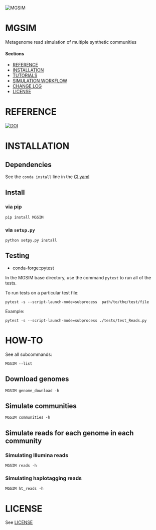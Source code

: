 ![MGSIM](https://github.com/nick-youngblut/MGSIM/workflows/MGSIM/badge.svg)

MGSIM
=====

Metagenome read simulation of multiple synthetic communities

#### Sections

- [REFERENCE](#reference)
- [INSTALLATION](#installation)
- [TUTORIALS](#tutorials)
- [SIMULATION WORKFLOW](#simulation_workflow)
- [CHANGE LOG](#changelog)
- [LICENSE](#license)


# REFERENCE

[![DOI](https://zenodo.org/badge/DOI/10.5281/zenodo.3696891.svg)](https://doi.org/10.5281/zenodo.3696891)


# INSTALLATION

## Dependencies

See the `conda install` line in the [CI yaml](.github/workflows/pythonpackage.yml)

## Install

### via pip

`pip install MGSIM`

### via `setup.py`

`python setpy.py install`

## Testing

* conda-forge::pytest

In the MGSIM base directory, use the command `pytest` to
run all of the tests.

To run tests on a particular test file:

`pytest -s --script-launch-mode=subprocess  path/to/the/test/file`

Example:

`pytest -s --script-launch-mode=subprocess ./tests/test_Reads.py`

# HOW-TO

See all subcommands:

`MGSIM --list`

## Download genomes

`MGSIM genome_download -h`

## Simulate communities

`MGSIM communities -h`

## Simulate reads for each genome in each community

### Simulating Illumina reads

`MGSIM reads -h`

### Simulating haplotagging reads

`MGSIM ht_reads -h`


# LICENSE

See [LICENSE](./LICENSE)


